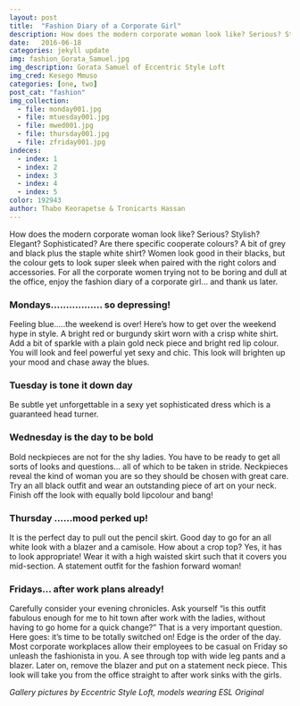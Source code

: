 ```yaml
---
layout: post
title:  "Fashion Diary of a Corporate Girl"
description: How does the modern corporate woman look like? Serious? Stylish? Elegant? Sophisticated?  Are there specific cooperate colours? A bit of grey and black plus the staple white shirt? Women look good in their blacks, but the colour gets to look super sleek when paired with the right colors and accessories.
date:   2016-06-18
categories: jekyll update
img: fashion_Gorata_Samuel.jpg
img_description: Gorata Samuel of Eccentric Style Loft
img_cred: Kesego Mmuso
categories: [one, two]
post_cat: "fashion"
img_collection:
  - file: monday001.jpg
  - file: mtuesday001.jpg
  - file: mwed001.jpg
  - file: thursday001.jpg
  - file: zfriday001.jpg
indeces:
  - index: 1
  - index: 2
  - index: 3
  - index: 4
  - index: 5
color: 192943
author: Thabo Keorapetse & Tronicarts Hassan
---
```

How does the modern corporate woman look like? Serious? Stylish? Elegant? Sophisticated?  Are there specific cooperate colours? A bit of grey and black plus the staple white shirt? Women look good in their blacks, but the colour gets to look super sleek when paired with the right colors and accessories. For all the corporate women trying not to be boring and dull at the office, enjoy the fashion diary of a corporate girl… and thank us later.

### **Mondays…………….. so depressing**!
Feeling blue…..the weekend is over! Here’s how to get over the weekend hype in style. A bright red or burgundy skirt worn with a crisp white shirt. Add a bit of sparkle with a plain gold neck piece and bright red lip colour. You will look and feel powerful yet sexy and chic. This look will brighten up your mood and chase away the blues.

### **Tuesday is tone it down day**
Be subtle yet unforgettable in a sexy yet sophisticated dress which is a guaranteed head turner.

### **Wednesday is the day to be bold**
Bold neckpieces are not for the shy ladies. You have to be ready to get all sorts of looks and questions… all of which to be taken in stride. Neckpieces reveal the kind of woman you are so they should be chosen with great care. Try an all black outfit and wear an outstanding piece of art on your neck. Finish off the look with equally bold lipcolour and bang!

### **Thursday ……mood perked up!**
It is the perfect day to pull out the pencil skirt.
Good day to go for an all white look with a blazer and a camisole. How about a crop top? Yes, it has to look appropriate!  Wear it with a high waisted skirt such that it covers you mid-section. A statement outfit for the fashion forward woman!

### **Fridays... after work plans already!**
Carefully consider your evening chronicles. Ask yourself “is this outfit fabulous enough for me to hit town after work with the ladies, without having to go home for a quick change?” That is a very important question. Here goes: it’s time to be totally switched on! Edge is the order of the day. Most corporate workplaces allow their employees to be casual on Friday so unleash the fashionista in you. A see through top with wide leg pants and a blazer. Later on, remove the blazer and put on a statement neck piece. This look will take you from the office straight to after work sinks with the girls.

_Gallery pictures by Eccentric Style Loft, models wearing ESL Original_